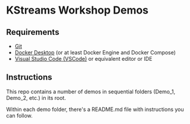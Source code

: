 # KStreams Workshop Demos

## Requirements

- [Git](https://git-scm.com/downloads)
- [Docker Desktop](https://www.docker.com/get-started/) (or at least Docker Engine and Docker Compose)
- [Visual Studio Code (VSCode)](https://code.visualstudio.com/) or equivalent editor or IDE

## Instructions

This repo contains a number of demos in sequential folders (Demo_1, Demo_2, etc.) in its root.

Within each demo folder, there's a README.md file with instructions you can follow.